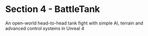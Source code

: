 # Section 4 - BattleTank
An open-world head-to-head tank fight with simple AI, terrain and advanced control systems in Unreal 4
